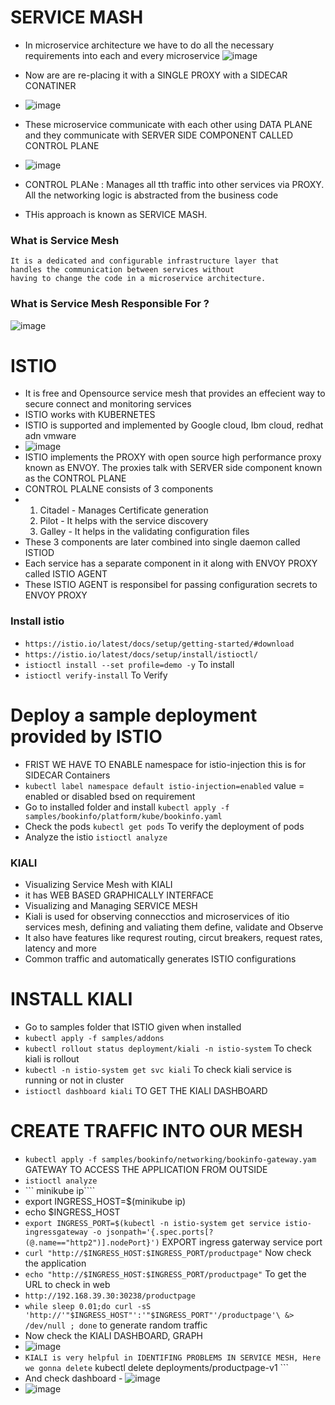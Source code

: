 
# SERVICE MASH
- In microservice architecture we have to do all the necessary requirements into each and every microservice
![image](https://github.com/pavankumar0077/ISTIO/assets/40380941/2ce16ab4-57c0-4492-91aa-09a2c8b8c97a)

- Now are are re-placing it with a SINGLE PROXY with a SIDECAR CONATINER
- ![image](https://github.com/pavankumar0077/ISTIO/assets/40380941/97009963-a4e2-4d4c-917e-2dacfee1c120)

- These microservice communicate with each other using DATA PLANE and they communicate with SERVER SIDE COMPONENT CALLED CONTROL PLANE
- ![image](https://github.com/pavankumar0077/ISTIO/assets/40380941/caf3a7e8-6916-409e-a713-7e4451acf967)
- CONTROL PLANe : Manages all tth traffic into other services via PROXY. All the networking logic is abstracted from the business code
- THis approach is known as SERVICE MASH.

 ### What is Service Mesh 
 ```
It is a dedicated and configurable infrastructure layer that
handles the communication between services without
having to change the code in a microservice architecture.
```
### What is Service Mesh Responsible For ?
![image](https://github.com/pavankumar0077/ISTIO/assets/40380941/26550b2a-f903-42a9-af25-8fedd5529eb9)

# ISTIO
- It is free and Opensource service mesh that provides an effecient way to secure connect and monitoring services
- ISTIO works with KUBERNETES
- ISTIO is supported and implemented by Google cloud, Ibm cloud, redhat adn vmware
- ![image](https://github.com/pavankumar0077/ISTIO/assets/40380941/55129590-75c3-4092-a0e2-164977a145c9)
- ISTIO implements the PROXY with open source high performance proxy known as ENVOY. The proxies talk with SERVER side component known as the CONTROL PLANE
- CONTROL PLALNE consists of 3 components
- 1. Citadel - Manages Certificate generation 
  2. Pilot - It helps with the service discovery
  3. Galley - It helps in the validating configuration files
- These 3 components are later combined into single daemon called ISTIOD
- Each service has a separate component in it along with ENVOY PROXY called ISTIO AGENT
- These ISTIO AGENT is responsibel for passing configuration secrets to ENVOY PROXY

### Install istio
- ``` https://istio.io/latest/docs/setup/getting-started/#download ```
- ``` https://istio.io/latest/docs/setup/install/istioctl/ ```
- ``` istioctl install --set profile=demo -y ``` To install
- ``` istioctl verify-install ``` To Verify

# Deploy a sample deployment provided by ISTIO
- FRIST WE HAVE TO ENABLE namespace for istio-injection this is for SIDECAR Containers
- ``` kubectl label namespace default istio-injection=enabled ``` value = enabled or disabled bsed on requirement
- Go to installed folder and install ``` kubectl apply -f samples/bookinfo/platform/kube/bookinfo.yaml ```
-  Check the pods ``` kubectl get pods ``` To verify the deployment of pods
-  Analyze the istio ``` istioctl analyze ```

### KIALI
- Visualizing Service Mesh with KIALI
- it has WEB BASED GRAPHICALLY INTERFACE
- Visualizing and Managing SERVICE MESH
- Kiali is used for observing connecctios and microservices of itio services mesh, defining and valiating them define, validate and Observe
- It also have features like requrest routing, circut breakers, request rates, latency and more
- Common traffic and automatically generates ISTIO configurations

# INSTALL KIALI
- Go to samples folder that ISTIO given when installed
- ``` kubectl apply -f samples/addons ```
- ``` kubectl rollout status deployment/kiali -n istio-system ``` To check kiali is rollout
- ``` kubectl -n istio-system get svc kiali ``` To check kiali service is running or not in cluster
- ``` istioctl dashboard kiali ``` TO GET THE KIALI DASHBOARD

# CREATE TRAFFIC INTO OUR MESH
- ``` kubectl apply -f samples/bookinfo/networking/bookinfo-gateway.yam ``` GATEWAY TO ACCESS THE APPLICATION FROM OUTSIDE
- ``` istioctl analyze  ```
- ``` minikube ip````
- export INGRESS_HOST=$(minikube ip)
- echo $INGRESS_HOST
- ``` export INGRESS_PORT=$(kubectl -n istio-system get service istio-ingressgateway -o jsonpath='{.spec.ports[?(@.name=="http2")].nodePort}') ``` EXPORT ingress gaterway service port
- ``` curl "http://$INGRESS_HOST:$INGRESS_PORT/productpage" ``` Now check the application
- ``` echo "http://$INGRESS_HOST:$INGRESS_PORT/productpage" ``` To get the URL to check in web
- ``` http://192.168.39.30:30238/productpage ```
- ``` while sleep 0.01;do curl -sS 'http://'"$INGRESS_HOST"':'"$INGRESS_PORT"'/productpage'\ &> /dev/null ; done ``` to generate random traffic
- Now check the KIALI DASHBOARD, GRAPH
- ![image](https://github.com/pavankumar0077/ISTIO/assets/40380941/891f8df0-9707-4476-a112-e2d59ed4f720)
- ``` KIALI is very helpful in IDENTIFING PROBLEMS IN SERVICE MESH, Here we gonna delete ```  kubectl delete deployments/productpage-v1 ```
- And check dashboard - ![image](https://github.com/pavankumar0077/ISTIO/assets/40380941/01f9c875-8ae1-40c7-9f52-b6d974ecc8e0)
- ![image](https://github.com/pavankumar0077/ISTIO/assets/40380941/6a874f40-4919-4d35-8be7-8503104260c8)

# 
